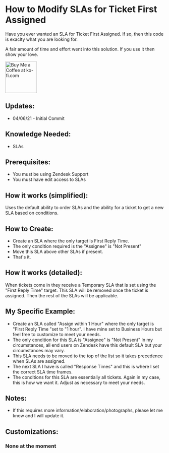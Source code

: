 How to Modify SLAs for Ticket First Assigned
==============================

Have you ever wanted an SLA for Ticket First Assigned. If so, then this code is exaclty what you are looking for.

A fair amount of time and effort went into this solution.  If you use it then show your love.

<a href='https://ko-fi.com/Y8Y346MT1' target='_blank'><img height='100' style='border:0px;height:100px;' src='https://cdn.ko-fi.com/cdn/kofi2.png?v=2' border='0' alt='Buy Me a Coffee at ko-fi.com' /></a>

Updates:
-------
* 04/06/21 - Initial Commit



Knowledge Needed:
-----------
* SLAs

Prerequisites:
-----------

* You must be using Zendesk Support
* You must have edit access to SLAs

How it works (simplified):
--------------

Uses the default ability to order SLAs and the ability for a ticket to get a new SLA based on conditions. 


How to Create:
--------------

* Create an SLA where the only target is First Reply Time.
* The only condition required is the "Assignee" is "Not Present"
* Move this SLA above other SLAs if present. 
* That's it.

How it works (detailed):
--------------

When tickets come in they receive a Temporary SLA that is set using the "First Reply Time" target. This SLA will be removed once the ticket is assigned. Then the rest of the SLAs will be applicable. 

My Specific Example:
--------------

* Create an SLA called "Assign within 1 Hour" where the only target is "First Reply Time "set to "1 hour". I have mine set to Business Hours but feel free to customize to meet your needs.
* The only condition for this SLA is "Assignee" is "Not Present" In my circumstances, all end users on Zendesk have this default SLA but your circumstances may vary.
* This SLA needs to be moved to the top of the list so it takes precedence when SLAs are assigned.
* The next SLA I have is called "Response Times" and this is where I set the correct SLA time frames.
* The conditions for this SLA are essentially all tickets. Again in my case, this is how we want it. Adjust as necessary to meet your needs.


Notes:
--------------

* If this requires more information/elaboration/photographs, please let me know and I will update it. 

Customizations:
--------------
### None at the moment
